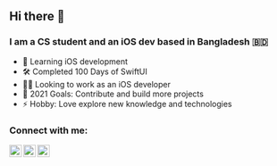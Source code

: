 ## Hi there 👋
### I am a CS student and an iOS dev based in Bangladesh 🇧🇩

- 🔭 Learning iOS development
- 🛠 Completed 100 Days of SwiftUI
- 👨‍💻 Looking to work as an iOS developer
- 🥅 2021 Goals: Contribute and build more projects
- ⚡ Hobby: Love explore new knowledge and technologies


### Connect with me:

[<img align="left" alt="sheikhbayazid | Twitter" width="22px" src="https://cdn.jsdelivr.net/npm/simple-icons@v3/icons/twitter.svg" />][twitter]
[<img align="left" alt="sheikhbayazid | LinkedIn" width="22px" src="https://cdn.jsdelivr.net/npm/simple-icons@v3/icons/linkedin.svg" />][linkedin]
[<img align="left" alt="sheikhbayazid | Instagram" width="22px" src="https://cdn.jsdelivr.net/npm/simple-icons@v3/icons/instagram.svg" />][instagram]
<br />

[twitter]: https://twitter.com/sheikhbayazid
[instagram]: https://www.instagram.com/highonswiftui
[linkedin]: https://www.linkedin.com/in/sheikhbayazid
